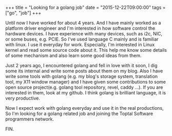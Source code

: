 +++
title = "Looking for a golang job"
date = "2015-12-22T09:00:00"
tags = ["go", "job"]
+++

Until now I have worked for about 4 years. And I have mainly worked as a
platform driver engineer and I'm interested in how software control the hardware
devices. I have experience with many devices, such as i2c, NIC, or some buses,
e.g. PCIE. So I've used language C mainly and is familiar with linux.
I use it everyday for work. Especially, I'm interested in Linux kernel and read
some source code about it. This help me know some details of some mechanism and
also learn some good ideas from them.

Just 2 years ago, I encountered golang and fell in love with it soon, I dig some
its internal and write some posts about them on my blog.
Also I have write some tools with golang (e.g. my blog's storage system,
translation tool, my X11 window manager) and I have given some contributions to some open source
project(e.g. golang tool repository, revel, caddy ...). If you are interested in
them, look at my github.
I think golang is brilliant language, it is very productive.

Now I expect work with golang everyday and use it in the real productions,
So I'm looking for a golang related job and joining the Toptal Software programmers network.

FIN.
